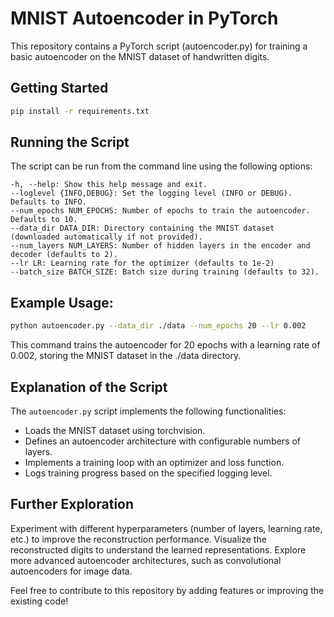 # MNIST Autoencoder in PyTorch

This repository contains a PyTorch script (autoencoder.py) for training a basic autoencoder on the MNIST dataset of handwritten digits.

## Getting Started

```bash
pip install -r requirements.txt
```

## Running the Script

The script can be run from the command line using the following options:

```
-h, --help: Show this help message and exit.
--loglevel {INFO,DEBUG}: Set the logging level (INFO or DEBUG). Defaults to INFO.
--num_epochs NUM_EPOCHS: Number of epochs to train the autoencoder. Defaults to 10.
--data_dir DATA_DIR: Directory containing the MNIST dataset (downloaded automatically if not provided).
--num_layers NUM_LAYERS: Number of hidden layers in the encoder and decoder (defaults to 2).
--lr LR: Learning rate for the optimizer (defaults to 1e-2)
--batch_size BATCH_SIZE: Batch size during training (defaults to 32).
```

## Example Usage:

```bash
python autoencoder.py --data_dir ./data --num_epochs 20 --lr 0.002
```

This command trains the autoencoder for 20 epochs with a learning rate of 0.002, storing the MNIST dataset in the ./data directory.

## Explanation of the Script

The `autoencoder.py` script implements the following functionalities:

- Loads the MNIST dataset using torchvision.
- Defines an autoencoder architecture with configurable numbers of layers.
- Implements a training loop with an optimizer and loss function.
- Logs training progress based on the specified logging level.

## Further Exploration

Experiment with different hyperparameters (number of layers, learning rate, etc.) to improve the reconstruction performance.
Visualize the reconstructed digits to understand the learned representations.
Explore more advanced autoencoder architectures, such as convolutional autoencoders for image data.

Feel free to contribute to this repository by adding features or improving the existing code!